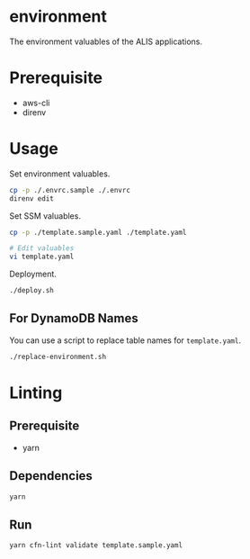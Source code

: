 # environment
The environment valuables of the ALIS applications. 

# Prerequisite
- aws-cli
- direnv

# Usage
Set environment valuables.

```bash
cp -p ./.envrc.sample ./.envrc
direnv edit
```

Set SSM valuables.

```bash
cp -p ./template.sample.yaml ./template.yaml

# Edit valuables
vi template.yaml
```

Deployment.

```bash
./deploy.sh
```

## For DynamoDB Names
You can use a script to replace table names for `template.yaml`.

```bash
./replace-environment.sh
```


# Linting

## Prerequisite
- yarn

## Dependencies

```bash
yarn
```

## Run

```bash
yarn cfn-lint validate template.sample.yaml
```
